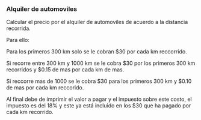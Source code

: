 ### Alquiler de automoviles

Calcular el precio por el alquiler de automoviles de acuerdo a la distancia recorrida.

Para ello: 

Para los primeros 300 km solo se le cobran $30 por cada km reccorrido.

Si recorre entre 300 km y 1000 km  se le cobra $30 por los primeros 300 km recorridos y $0.15 de mas por cada km de mas.

Si reccorre mas de 1000 se le cobra $30 para los primeros 300 km y $0.10 de mas por cada km reccorido.

Al final debe de imprimir el valor a pagar y el impuesto sobre este costo, el impuesto es del 18% y este ya está incluido en los $30 que ha pagado por cada km recorrido.